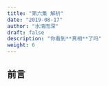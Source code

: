 ```yaml
---
title: "第六集 解析"
date: "2019-08-17"
author: "水清而深"
draft: false
description: "你看到**真相**了吗"
weight: 6
---
```


## 前言


